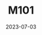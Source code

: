 ---
title: M101
date: 2023-07-03
image: pinwheel.2023-07-04.png
palette: R/G/B
gear:
- ref: azgti
- ref: gt71
- ref: 6aiii
- ref: asi662
  settings:
    exposure: 360s
    gain: 150
    binning: 1x
    frames:
      units: ""
      bias: 100
      lights: 20
- ref: optilonguhc
catalogues:
- Messier
- NGC
targets:
- M101
---